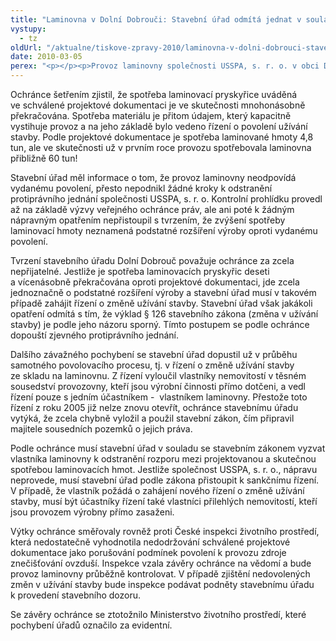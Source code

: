 ```yaml
---
title: "Laminovna v Dolní Dobrouči: Stavební úřad odmítá jednat v souladu se zákonem"
vystupy:
  - tz
oldUrl: "/aktualne/tiskove-zpravy-2010/laminovna-v-dolni-dobrouci-stavebni-urad-odmita-jednat-v-souladu-se-zakonem"
date: 2010-03-05
perex: "<p></p><p>Provoz laminovny společnosti USSPA, s. r. o. v obci Dolní Dobrouč provází řada závažných pochybení na straně orgánů státní správy. Laminovna je od samého začátku provozována v rozporu s povolením o užívání stavby, přesto byl zejména stavební úřad po celou dobu zcela nečinný a v nečinnosti i nadále setrvává. </p>"
---
```


<!-- imported from the old website -->

<p>Ochránce šetřením zjistil, že spotřeba laminovací pryskyřice uváděná ve schválené projektové dokumentaci je ve skutečnosti mnohonásobně překračována. Spotřeba materiálu je přitom údajem, který kapacitně vystihuje provoz a na jeho základě bylo vedeno řízení o povolení užívání stavby. Podle projektové dokumentace je spotřeba laminované hmoty 4,8 tun, ale ve skutečnosti už v prvním roce provozu spotřebovala laminovna přibližně 60 tun!</p><p>Stavební úřad měl informace o tom, že provoz laminovny neodpovídá vydanému povolení, přesto nepodnikl žádné kroky k odstranění protiprávního jednání společnosti USSPA, s. r. o. Kontrolní prohlídku provedl až na základě výzvy veřejného ochránce práv, ale ani poté k žádným nápravným opatřením nepřistoupil s tvrzením, že zvýšení spotřeby laminovací hmoty neznamená podstatné rozšíření výroby oproti vydanému povolení. </p><p>Tvrzení stavebního úřadu Dolní Dobrouč považuje ochránce za zcela nepřijatelné. Jestliže je spotřeba laminovacích pryskyřic deseti a vícenásobně překračována oproti projektové dokumentaci, jde zcela jednoznačně o podstatné rozšíření výroby a stavební úřad musí v takovém případě zahájit řízení o změně užívání stavby. Stavební úřad však jakákoli opatření odmítá s tím, že výklad § 126 stavebního zákona (změna v užívání stavby) je podle jeho názoru sporný. Tímto postupem se podle ochránce dopouští zjevného protiprávního jednání.</p><p>Dalšího závažného pochybení se stavební úřad dopustil už v průběhu samotného povolovacího procesu, tj. v řízení o změně užívání stavby ze skladu na laminovnu. Z řízení vyloučil vlastníky nemovitostí v těsném sousedství provozovny, kteří jsou výrobní činnosti přímo dotčeni, a vedl řízení pouze s jedním účastníkem -  vlastníkem laminovny. Přestože toto řízení z roku 2005 již nelze znovu otevřít, ochránce stavebnímu úřadu vytýká, že zcela chybně vyložil a použil stavební zákon, čím připravil majitele sousedních pozemků o jejich práva. </p><p>Podle ochránce musí stavební úřad v souladu se stavebním zákonem vyzvat vlastníka laminovny k odstranění rozporu mezi projektovanou a skutečnou spotřebou laminovacích hmot. Jestliže společnost USSPA, s. r. o., nápravu neprovede, musí stavební úřad podle zákona přistoupit k sankčnímu řízení. V případě, že vlastník požádá o zahájení nového řízení o změně užívání stavby, musí být účastníky řízení také vlastníci přilehlých nemovitostí, kteří jsou provozem výrobny přímo zasaženi. </p><p>Výtky ochránce směřovaly rovněž proti České inspekci životního prostředí, která nedostatečně vyhodnotila nedodržování schválené projektové dokumentace jako porušování podmínek povolení k provozu zdroje znečišťování ovzduší. Inspekce vzala závěry ochránce na vědomí a bude provoz laminovny průběžně kontrolovat. V případě zjištění nedovolených změn v užívání stavby bude inspekce podávat podněty stavebnímu úřadu k provedení stavebního dozoru.</p><p>Se závěry ochránce se ztotožnilo Ministerstvo životního prostředí, které pochybení úřadů označilo za evidentní.</p>
